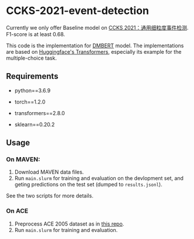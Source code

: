 # CCKS-2021-event-detection

Currently we only offer Baseline model on [CCKS 2021：通用细粒度事件检测](https://www.biendata.xyz/competition/ccks_2021_maven/).  F1-score is at least 0.68.

This code is the implementation for [DMBERT](https://www.aclweb.org/anthology/N19-1105/) model. The implementations are based on [Huggingface's Transformers](https://github.com/huggingface/transformers), especially its example for the multiple-choice task.


## Requirements

- python==3.6.9

- torch==1.2.0

- transformers==2.8.0

- sklearn==0.20.2

  

## Usage

### On MAVEN:

1. Download MAVEN data files.
2. Run ```main.slurm``` for training and evaluation on the devlopment set, and geting predictions on the test set (dumped to ```results.jsonl```).

See the two scripts for more details.

### On ACE

1. Preprocess ACE 2005 dataset as in [this repo](https://github.com/thunlp/HMEAE).
2. Run ``main.slurm`` for training and evaluation.

